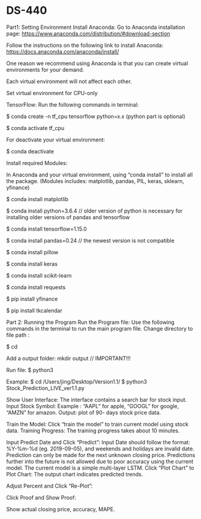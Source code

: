 # DS-440
Part1: Setting Environment Install Anaconda: Go to Anaconda installation page: ​https://www.anaconda.com/distribution/#download-section

Follow the instructions on the following link to install Anaconda: https://docs.anaconda.com/anaconda/install/

One reason we recommend using Anaconda is that you can create virtual environments for your demand.

Each virtual environment will not affect each other.

Set virtual environment for ​CPU-only

TensorFlow: Run the following commands in terminal:

$ conda create -n tf_cpu tensorflow python=x.x (python part is optional)

$ conda activate tf_cpu

For deactivate your virtual environment:

$ conda deactivate

Install required Modules:

In Anaconda and your virtual environment, using “​conda install​” to install all the package. (Modules includes: matplotlib, pandas, PIL, keras, sklearn, yfinance)

$ conda install matplotlib

$ conda install python=3.6.4 // older version of python is necessary for installing older versions of pandas and tensorflow

$ conda install tensorflow=1.15.0

$ conda install pandas=0.24 // the newest version is not compatible

$ conda install pillow

$ conda install keras

$ conda install scikit-learn

$ conda install requests

$ pip install yfinance

$ pip install tkcalendar

Part 2: Running the Program Run the Program file: Use the following commands in the terminal to run the main program file. Change directory to file path :

$ cd

Add a output folder: mkdir output // IMPORTANT!!!

Run file: $ python3

Example: $ cd /Users/jing/Desktop/Version1.1/ $ python3 Stock_Prediction_LIVE_ver1.1.py

Show User Interface: The interface contains a search bar for stock input. Input Stock Symbol: Example : “AAPL” for apple, “​GOOGL” for google, “AMZN” for amazon. Output: plot of 90- days stock price data.

Train the Model: Click “train the model” to train current model using stock data. Training Progress: The training progress takes about 10 minutes.

Input Predict Date and Click “Predict”: Input Date should follow the format: %Y-%m-%d (eg. 2019-09-05), and weekends and holidays are invalid date. Prediction can only be made for the next unknown closing price. Predictions further into the future is not allowed due to poor accuracy using the current model. The current model is a simple multi-layer LSTM. Click “Plot Chart” to Plot Chart: The output chart indicates predicted trends.

Adjust Percent and Click “Re-Plot”:

Click Proof and Show Proof:

Show actual closing price, accuracy, MAPE.
